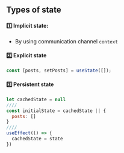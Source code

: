 ## Types of state
#### :one: Implicit state:
- By using communication channel `context`
#### :two: Explicit state
```js
const [posts, setPosts] = useState([]);
```
#### :three: Persistent state
```js
let cachedState = null
////
const initialState = cachedState || {
  posts: []
}
////
useEffect(() => {
  cachedState = state
})
```
